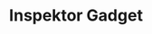 ---
title: 'Inspektor Gadget'
link: https://kinvolk.github.io/inspektor-gadget/
logo: '/media/brand-logo.svg'
logo_bg_img: 'product-bg-1'
tagline: ''
description: eBPF-based collection of _gadgets_ to debug and inspect Kubernetes apps and resources
hero:
  merge: true # Will merge these hero definitions into this section pages
  style:
    class: header-bg-ig
    bgcolor: '#391628'
    fgcolor: '#EC83AB'
    titlecolor: '#EC83AB'
    descriptioncolor: white
quick_features:
  title: The Inspektor has arrived
  description: All the tools you need to investigate your cluster's toughest issues 
  shape_color: '#FEEAEF'
  icon_color: '#F72E5C'
  features:
    - text: Expanding BPF usage from single nodes to across the entire cluster
      icon: expand
      shape: shape-blue-1
    - text: Maps low-level Linux resources to high-level Kubernetes concepts
      icon: layers
      shape: shape-blue-2
    - text: Use stand-alone or integrate into your own tooling
      shape: shape-blue-3 
      icon: integration
features:
  - title: eBPF-based tooling for investigating the toughest Kubernetes issues
    icon: inspektor-gadget-feature.svg
    feature_matrix: gadgets.yml
    style:
      fgcolor: '#EC83AB'
      bgcolor: '#391628'
    description: 'Inspektor Gadget provides a wide selection of BPF tools to dig deep into your Kubernetes cluster'
    feature_matrix:
      data: gadgets
      title: The Gadgets
      description: Find information about all the Inspektor Gadget gadgets organized into their corrosponding categories
---
